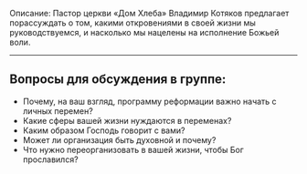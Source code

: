 Описание: Пастор церкви «Дом Хлеба» Владимир Котяков предлагает порассуждать о том, какими откровениями в своей жизни мы руководствуемся, и насколько мы нацелены на исполнение Божьей воли.


- - - - - - - - - - - - - - - - - - 

##	Вопросы для обсуждения в группе:

- Почему, на ваш взгляд, программу реформации важно начать с личных перемен?  	
- Какие сферы вашей жизни нуждаются в переменах? 
- Каким образом Господь говорит с вами?
- Может ли организация быть духовной и почему?
- Что нужно переорганизовать в вашей жизни, чтобы Бог прославился? 
             



